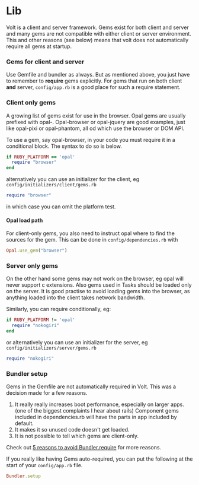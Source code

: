 # Lib

Volt is a client and server framework. Gems exist for both client and server and many gems are not compatible with either client or server environment. This and other reasons (see below) means that volt does not automatically require all gems at startup.

### Gems for client and server

Use Gemfile and bundler as always. But as mentioned above, you just have to remember to **require** gems explicitly.
For gems that run on both client **and** server, ```config/app.rb``` is a good place for such a require statement.

### Client only gems

A growing list of gems exist for use in the browser. Opal gems are usually prefixed with opal-.
Opal-browser or opal-jquery are good examples, just like opal-pixi or opal-phantom, all od which use the browser or DOM API.

To use a gem, say opal-browser, in your code you must require it in a conditional block. The syntax to do so is below.

```ruby
if RUBY_PLATFORM == 'opal'
  require "browser"
end

```

alternatively you can use an initializer for the client, eg ```config/initializers/client/gems.rb```

```ruby
require "browser"
```

in which case you can omit the platform test.

#### Opal load path

For client-only gems, you also need to instruct opal where to find the sources for the gem. This can be done in ```config/dependencies.rb``` with

```ruby
Opal.use_gem("browser")
```

### Server only gems

On the other hand some gems may not work on the browser, eg opal will never support c extensions. Also gems used in Tasks should be loaded only on the server. It is good practise to avoid loading gems into the browser, as anything loaded into the client takes network bandwidth.

Similarly, you can require conditionally, eg:

```ruby
if RUBY_PLATFORM != 'opal'
  require "nokogiri"
end
```
or alternatively you can use an initializer for the server, eg ```config/initializers/server/gems.rb```

```ruby
require "nokogiri"
```

### Bundler setup

Gems in the Gemfile are not automatically required in Volt.  This was a decision made for a few reasons.

1. It really really increases boot performance, especially on larger apps. (one of the biggest complaints I hear about rails) Component gems included in dependencies.rb will have the parts in app included by default.
2. It makes it so unused code doesn't get loaded.
3. It is not possible to tell which gems are client-only.

Check out [5 reasons to avoid Bundler.require](http://myronmars.to/n/dev-blog/2012/12/5-reasons-to-avoid-bundler-require) for more reasons.

If you really like having Gems auto-required, you can put the following at the start of your ```config/app.rb``` file.

```ruby
Bundler.setup
```
